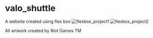 # valo_shuttle
A website created using flex box
![flexbox_project1](https://user-images.githubusercontent.com/66928465/156914636-5ab7ef4c-b125-4aa1-b8a0-ade5e44c76c2.png)
![flexbox_project2](https://user-images.githubusercontent.com/66928465/156914638-e2a3a493-414d-451a-acf7-29aee8298d7a.png)

All artwork created by Riot Games TM

